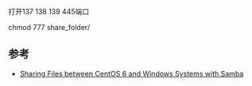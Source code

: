 


打开137 138 139 445端口

chmod 777 share_folder/

## 参考

- [Sharing Files between CentOS 6 and Windows Systems with Samba](http://www.techotopia.com/index.php/Sharing_Files_between_CentOS_6_and_Windows_Systems_with_Samba)